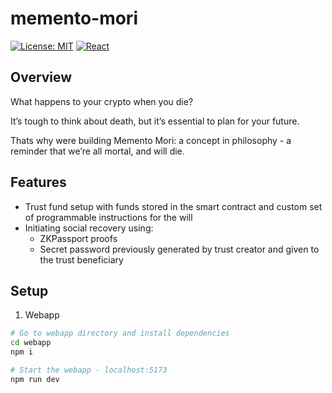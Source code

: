 # memento-mori

[![License: MIT](https://img.shields.io/badge/License-MIT-yellow.svg)](https://opensource.org/licenses/MIT)
[![React](https://img.shields.io/badge/React-18+-61dafb.svg)](https://reactjs.org/)

## Overview

What happens to your crypto when you die? 

It’s tough to think about death, but it’s essential to plan for your future. 

Thats why were building Memento Mori: a concept in philosophy - a reminder that we’re all mortal, and will die.

## Features

- Trust fund setup with funds stored in the smart contract and custom set of programmable instructions for the will
- Initiating social recovery using:
  - ZKPassport proofs
  - Secret password previously generated by trust creator and given to the trust beneficiary


## Setup

1. Webapp

```bash
# Go to webapp directory and install dependencies
cd webapp
npm i

# Start the webapp - localhost:5173
npm run dev
```

